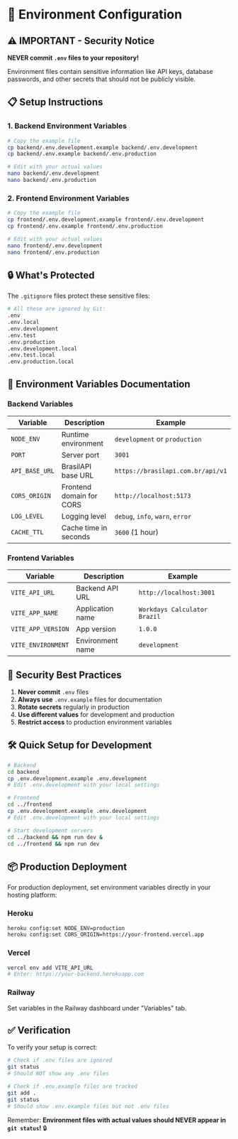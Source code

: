 # 🔧 Environment Configuration

## ⚠️ **IMPORTANT - Security Notice**

**NEVER commit `.env` files to your repository!**

Environment files contain sensitive information like API keys, database passwords, and other secrets that should not be publicly visible.

## 📋 **Setup Instructions**

### 1. Backend Environment Variables

```bash
# Copy the example file
cp backend/.env.development.example backend/.env.development
cp backend/.env.example backend/.env.production

# Edit with your actual values
nano backend/.env.development
nano backend/.env.production
```

### 2. Frontend Environment Variables

```bash
# Copy the example file
cp frontend/.env.development.example frontend/.env.development
cp frontend/.env.example frontend/.env.production

# Edit with your actual values
nano frontend/.env.development
nano frontend/.env.production
```

## 🔒 **What's Protected**

The `.gitignore` files protect these sensitive files:

```bash
# All these are ignored by Git:
.env
.env.local
.env.development
.env.test
.env.production
.env.development.local
.env.test.local
.env.production.local
```

## 📖 **Environment Variables Documentation**

### Backend Variables

| Variable | Description | Example |
|----------|-------------|---------|
| `NODE_ENV` | Runtime environment | `development` or `production` |
| `PORT` | Server port | `3001` |
| `API_BASE_URL` | BrasilAPI base URL | `https://brasilapi.com.br/api/v1` |
| `CORS_ORIGIN` | Frontend domain for CORS | `http://localhost:5173` |
| `LOG_LEVEL` | Logging level | `debug`, `info`, `warn`, `error` |
| `CACHE_TTL` | Cache time in seconds | `3600` (1 hour) |

### Frontend Variables

| Variable | Description | Example |
|----------|-------------|---------|
| `VITE_API_URL` | Backend API URL | `http://localhost:3001` |
| `VITE_APP_NAME` | Application name | `Workdays Calculator Brazil` |
| `VITE_APP_VERSION` | App version | `1.0.0` |
| `VITE_ENVIRONMENT` | Environment name | `development` |

## 🚨 **Security Best Practices**

1. **Never commit** `.env` files
2. **Always use** `.env.example` files for documentation
3. **Rotate secrets** regularly in production
4. **Use different values** for development and production
5. **Restrict access** to production environment variables

## 🛠️ **Quick Setup for Development**

```bash
# Backend
cd backend
cp .env.development.example .env.development
# Edit .env.development with your local settings

# Frontend
cd ../frontend
cp .env.development.example .env.development
# Edit .env.development with your local settings

# Start development servers
cd ../backend && npm run dev &
cd ../frontend && npm run dev
```

## 📦 **Production Deployment**

For production deployment, set environment variables directly in your hosting platform:

### Heroku
```bash
heroku config:set NODE_ENV=production
heroku config:set CORS_ORIGIN=https://your-frontend.vercel.app
```

### Vercel
```bash
vercel env add VITE_API_URL
# Enter: https://your-backend.herokuapp.com
```

### Railway
Set variables in the Railway dashboard under "Variables" tab.

## ✅ **Verification**

To verify your setup is correct:

```bash
# Check if .env files are ignored
git status
# Should NOT show any .env files

# Check if .env.example files are tracked
git add .
git status
# Should show .env.example files but not .env files
```

Remember: **Environment files with actual values should NEVER appear in `git status`!** 🔒
